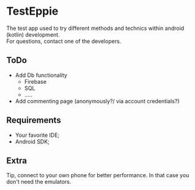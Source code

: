 # TestEppie

The test app used to try different methods and technics within android (kotlin) development.  
For questions, contact one of the developers.

## ToDo

- Add Db functionality
    - Firebase
    - SQL
    - .....
- Add commenting page (anonymously?/ via account credentials?)

## Requirements

- Your favorite IDE;
- Android SDK;

## Extra

Tip, connect to your own phone for better performance. In that case you don't need the emulators.